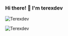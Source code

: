### Hi there! 👋 I'm terexdev

<p><img align="center" src="https://github-readme-stats.vercel.app/api?username=Terexdev&show_icons=true&theme=dracula&locale=en&hide_title=true" alt="Terexdev" /></p>

<p><img align="center" src="https://github-readme-streak-stats.herokuapp.com/?user=Terexdev20&theme=dracula" alt="Terexdev" /></p>
